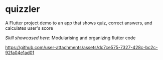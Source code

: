 # quizzler
A Flutter project demo to an app that shows quiz, correct answers, and calculates user's score

*Skill showcased here*: Modularising and organizing flutter code



https://github.com/user-attachments/assets/dc7ce575-7327-428c-bc2c-92fa04e1ad01

